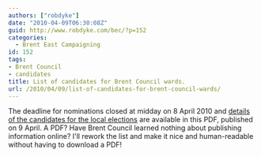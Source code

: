 ```yaml
---
authors: ["robdyke"]
date: "2010-04-09T06:30:08Z"
guid: http://www.robdyke.com/bec/?p=152
categories:
  - Brent East Campaigning
id: 152
tags:
- Brent Council
- candidates
title: List of candidates for Brent Council wards.
url: /2010/04/09/list-of-candidates-for-brent-council-wards/
---
```

The deadline for nominations closed at midday on 8 April 2010 and [details of the candidates for the local elections](http://www.robdyke.com/electreg.nsf/Files/LBBA-11/$FILE/SOPN.pdf "Local elections 2010 Statement of Persons nominated") are available in this PDF, published on 9 April. A PDF? Have Brent Council learned nothing about publishing information online? I'll rework the list and make it nice and human-readable without having to download a PDF!